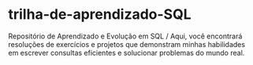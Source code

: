 # trilha-de-aprendizado-SQL
Repositório de Aprendizado e Evolução em SQL / Aqui, você encontrará resoluções de exercícios e projetos que demonstram minhas habilidades em escrever consultas eficientes e solucionar problemas do mundo real.
